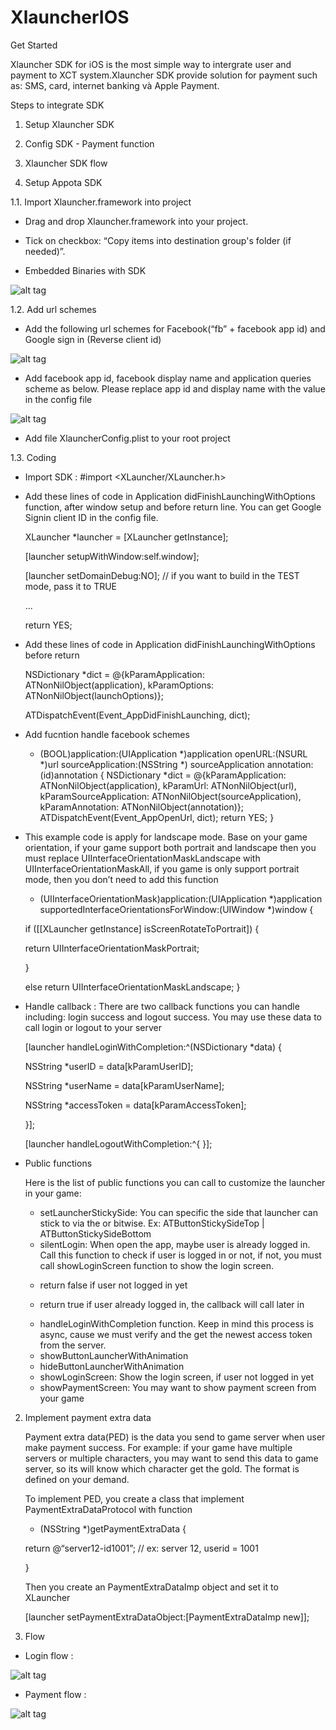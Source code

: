 # XlauncherIOS
Get Started

Xlauncher SDK for iOS is the most simple way to intergrate user and payment to XCT system.Xlauncher SDK provide solution for payment such as: SMS, card, internet banking và Apple Payment.

Steps to integrate SDK

1. Setup Xlauncher SDK

2. Config SDK - Payment function

3. Xlauncher SDK flow



1. Setup Appota SDK

1.1. Import Xlauncher.framework into project

- Drag and drop Xlauncher.framework into your project.

- Tick on checkbox: “Copy items into destination group's folder (if needed)”.

- Embedded Binaries with SDK

![alt tag](https://github.com/xctcorporation/XlauncherIOS/blob/master/Images/addEmbled.png)

1.2. Add url schemes

- Add the following url schemes for Facebook(“fb” + facebook app id) and Google sign in (Reverse client id)

![alt tag](https://github.com/xctcorporation/XlauncherIOS/blob/master/Images/addFbSchemes.png)

- Add facebook app id, facebook display name and application queries scheme as below. Please replace app id and display name with the value in the config file

![alt tag](https://github.com/xctcorporation/XlauncherIOS/blob/master/Images/addFbId.png)

- Add file XlauncherConfig.plist to your root project


1.3. Coding

- Import SDK : #import <XLauncher/XLauncher.h> 

- Add these lines of code in Application didFinishLaunchingWithOptions function, after window setup and before return line. You can get Google Signin client ID in the config file. 

    XLauncher *launcher = [XLauncher getInstance];

    [launcher setupWithWindow:self.window];

    [launcher setDomainDebug:NO]; // if you want to build in the TEST mode, pass it to TRUE

    ...

    return YES; 

- Add these lines of code in Application didFinishLaunchingWithOptions before return

    NSDictionary *dict = @{kParamApplication: ATNonNilObject(application), kParamOptions: ATNonNilObject(launchOptions)}; 

    ATDispatchEvent(Event_AppDidFinishLaunching, dict);

- Add fucntion handle facebook schemes 

    - (BOOL)application:(UIApplication *)application openURL:(NSURL *)url sourceApplication:(NSString *)
    sourceApplication annotation:(id)annotation { 
    NSDictionary *dict = @{kParamApplication: ATNonNilObject(application), kParamUrl: ATNonNilObject(url), 
    kParamSourceApplication: ATNonNilObject(sourceApplication), kParamAnnotation: ATNonNilObject(annotation)}; 
    ATDispatchEvent(Event_AppOpenUrl, dict); 
    return YES; }

- This example code is apply for landscape mode. Base on your game orientation, if your game support both portrait and landscape then you must replace UIInterfaceOrientationMaskLandscape with UIInterfaceOrientationMaskAll, if you game is only support portrait mode, then you don’t need to add this function

    - (UIInterfaceOrientationMask)application:(UIApplication *)application supportedInterfaceOrientationsForWindow:(UIWindow *)window
    { 

    if ([[XLauncher getInstance] isScreenRotateToPortrait]) { 

    return UIInterfaceOrientationMaskPortrait; 

    } 

    else 	return UIInterfaceOrientationMaskLandscape; } 

- Handle callback : There are two callback functions you can handle including: login success and logout success. You may use these data to call login or logout to your server

    [launcher handleLoginWithCompletion:^(NSDictionary *data) { 

    NSString *userID = data[kParamUserID];

    NSString *userName = data[kParamUserName];

    NSString *accessToken = data[kParamAccessToken]; 

    }]; 

    [launcher handleLogoutWithCompletion:^{ }]; 

- Public functions

    Here is the list of public functions you can call to customize the launcher in your game: 
    - setLauncherStickySide: You can specific the side that launcher can stick to via the or 
    bitwise. Ex: ATButtonStickySideTop | ATButtonStickySideBottom 
    - silentLogin: When open the app, maybe user is already logged in. Call this function to check if user is logged in or not, if not, you must call showLoginScreen function to show the login screen. 
    * return false if user not logged in yet

    * return true if user already logged in, the callback will call later in 
    - handleLoginWithCompletion function. Keep in mind this process is async, cause we must verify and the get the newest access token from the server. 
    - showButtonLauncherWithAnimation 
    - hideButtonLauncherWithAnimation
    - showLoginScreen: Show the login screen, if user not logged in yet
    - showPaymentScreen: You may want to show payment screen from your game

2. Implement payment extra data

    Payment extra data(PED) is the data you send to game server when user make payment success. For example: if your game have multiple servers or multiple characters, you may want to send this data to game server, so its will know which character get the gold. The format is defined on your demand. 

    To implement PED, you create a class that implement PaymentExtraDataProtocol with function

    - (NSString *)getPaymentExtraData { 

    return @“server12-id1001”; // ex: server 12, userid = 1001

    }

    Then you create an PaymentExtraDataImp object and set it to XLauncher

    [launcher setPaymentExtraDataObject:[PaymentExtraDataImp new]];

    
3. Flow

- Login flow : 

![alt tag](https://github.com/xctcorporation/XlauncherIOS/blob/master/Images/PaymentFlow.png)

- Payment flow :

![alt tag](https://github.com/xctcorporation/XlauncherIOS/blob/master/Images/loginFlow.png)
